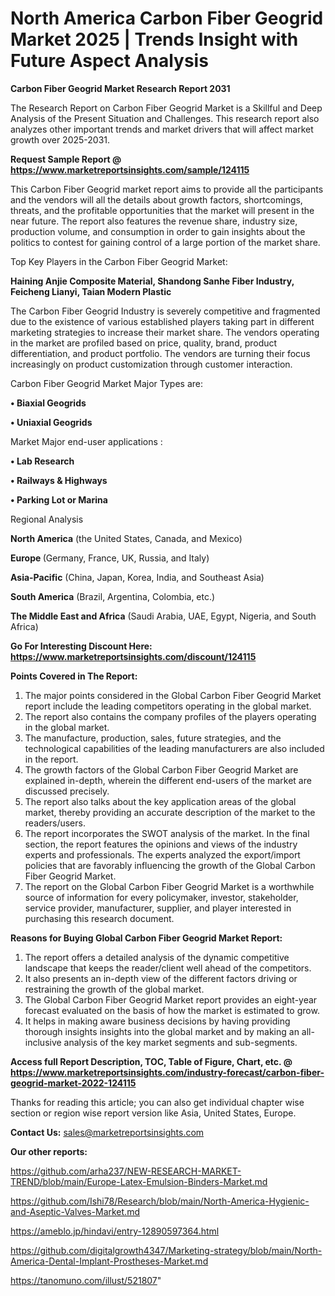# North America Carbon Fiber Geogrid Market 2025 | Trends Insight with Future Aspect Analysis

<strong>Carbon Fiber Geogrid Market Research Report 2031</strong>

The Research Report on Carbon Fiber Geogrid Market is a Skillful and Deep Analysis of the Present Situation and Challenges. This research report also analyzes other important trends and market drivers that will affect market growth over 2025-2031.

<strong>Request Sample Report @ <a href=https://www.marketreportsinsights.com/sample/124115>https://www.marketreportsinsights.com/sample/124115</a></strong>

This Carbon Fiber Geogrid market report aims to provide all the participants and the vendors will all the details about growth factors, shortcomings, threats, and the profitable opportunities that the market will present in the near future. The report also features the revenue share, industry size, production volume, and consumption in order to gain insights about the politics to contest for gaining control of a large portion of the market share.

Top Key Players in the Carbon Fiber Geogrid Market:

<strong>Haining Anjie Composite Material, Shandong Sanhe Fiber Industry, Feicheng Lianyi, Taian Modern Plastic</strong>

The Carbon Fiber Geogrid Industry is severely competitive and fragmented due to the existence of various established players taking part in different marketing strategies to increase their market share. The vendors operating in the market are profiled based on price, quality, brand, product differentiation, and product portfolio. The vendors are turning their focus increasingly on product customization through customer interaction.

Carbon Fiber Geogrid Market Major Types are:

<strong>• Biaxial Geogrids

• Uniaxial Geogrids</strong>

Market Major end-user applications :

<strong>• Lab Research

• Railways & Highways

• Parking Lot or Marina</strong>

Regional Analysis

</u><strong><b>North America</b></strong> (the United States, Canada, and Mexico)

<strong><b>Europe </b></strong>(Germany, France, UK, Russia, and Italy)

<strong><b>Asia-Pacific</b></strong> (China, Japan, Korea, India, and Southeast Asia)

<strong><b>South America</b></strong> (Brazil, Argentina, Colombia, etc.)

<strong><b>The Middle East and Africa</b></strong> (Saudi Arabia, UAE, Egypt, Nigeria, and South Africa)

<strong>Go For Interesting Discount Here: <a href=https://www.marketreportsinsights.com/discount/124115>https://www.marketreportsinsights.com/discount/124115</a></strong>

<strong>Points Covered in The Report:</strong>
<ol>
  <li>The major points considered in the Global Carbon Fiber Geogrid Market report include the leading competitors operating in the global market.</li>
  <li>The report also contains the company profiles of the players operating in the global market.</li>
  <li>The manufacture, production, sales, future strategies, and the technological capabilities of the leading manufacturers are also included in the report.</li>
  <li>The growth factors of the Global Carbon Fiber Geogrid Market are explained in-depth, wherein the different end-users of the market are discussed precisely.</li>
  <li>The report also talks about the key application areas of the global market, thereby providing an accurate description of the market to the readers/users.</li>
  <li>The report incorporates the SWOT analysis of the market. In the final section, the report features the opinions and views of the industry experts and professionals. The experts analyzed the export/import policies that are favorably influencing the growth of the Global Carbon Fiber Geogrid Market.</li>
  <li>The report on the Global Carbon Fiber Geogrid Market is a worthwhile source of information for every policymaker, investor, stakeholder, service provider, manufacturer, supplier, and player interested in purchasing this research document.</li>
</ol>
<strong>Reasons for Buying Global Carbon Fiber Geogrid Market Report:</strong>

<ol>
  <li>The report offers a detailed analysis of the dynamic competitive landscape that keeps the reader/client well ahead of the competitors.</li>
  <li>It also presents an in-depth view of the different factors driving or restraining the growth of the global market.</li>
  <li>The Global Carbon Fiber Geogrid Market report provides an eight-year forecast evaluated on the basis of how the market is estimated to grow.</li>
  <li>It helps in making aware business decisions by having providing thorough insights insights into the global market and by making an all-inclusive analysis of the key market segments and sub-segments.</li>
</ol>
<strong>Access full Report Description, TOC, Table of Figure, Chart, etc. @ <a href=https://www.marketreportsinsights.com/industry-forecast/carbon-fiber-geogrid-market-2022-124115>https://www.marketreportsinsights.com/industry-forecast/carbon-fiber-geogrid-market-2022-124115</a></strong>


Thanks for reading this article; you can also get individual chapter wise section or region wise report version like Asia, United States, Europe.

<strong>Contact Us:</strong>
sales@marketreportsinsights.com

<strong>Our other reports:</strong>

<a href=https://github.com/arha237/NEW-RESEARCH-MARKET-TREND/blob/main/Europe-Latex-Emulsion-Binders-Market.md>https://github.com/arha237/NEW-RESEARCH-MARKET-TREND/blob/main/Europe-Latex-Emulsion-Binders-Market.md</a>

<a href=https://github.com/Ishi78/Research/blob/main/North-America-Hygienic-and-Aseptic-Valves-Market.md>https://github.com/Ishi78/Research/blob/main/North-America-Hygienic-and-Aseptic-Valves-Market.md</a>

<a href=https://ameblo.jp/hindavi/entry-12890597364.html>https://ameblo.jp/hindavi/entry-12890597364.html</a>

<a href=https://github.com/digitalgrowth4347/Marketing-strategy/blob/main/North-America-Dental-Implant-Prostheses-Market.md>https://github.com/digitalgrowth4347/Marketing-strategy/blob/main/North-America-Dental-Implant-Prostheses-Market.md</a>

<a href=https://tanomuno.com/illust/521807>https://tanomuno.com/illust/521807</a>"
